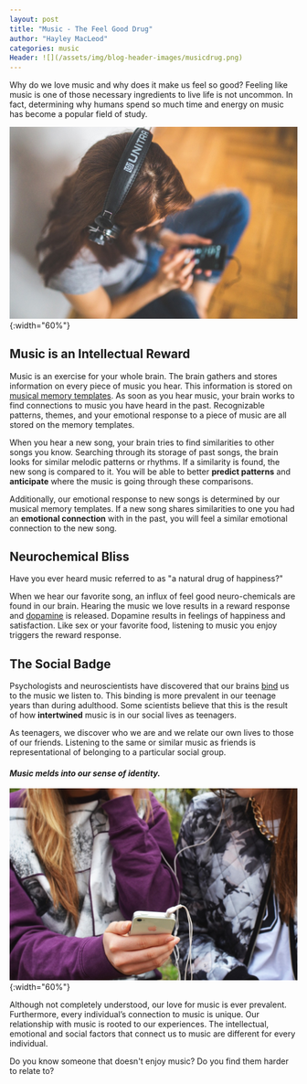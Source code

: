 ```yaml
---
layout: post
title: "Music - The Feel Good Drug"
author: "Hayley MacLeod"
categories: music
Header: ![](/assets/img/blog-header-images/musicdrug.png)
---
```


Why do we love music and why does it make us feel so good? Feeling like music is one of those necessary ingredients to live life is not uncommon. In fact, determining why humans spend so much time and energy on music has become a popular field of study.

![](/assets/img/2016-05-25/headphones.jpg){:width="60%"}

## Music is an Intellectual Reward

Music is an exercise for your whole brain. The brain gathers and stores information on every piece of music you hear. This information is stored on [musical memory templates](http://phenomena.nationalgeographic.com/2013/04/11/why-does-music-feel-so-good/). As soon as you hear music, your brain works to find connections to music you have heard in the past. Recognizable patterns, themes, and your emotional response to a piece of music are all stored on the memory templates.

When you hear a new song, your brain tries to find similarities to other songs you know. Searching through its storage of past songs, the brain looks for similar melodic patterns or rhythms. If a similarity is found, the new song is compared to it. You will be able to better __predict patterns__ and __anticipate__ where the music is going through these comparisons.  

Additionally, our emotional response to new songs is determined by our musical memory templates. If a new song shares similarities to one you had an __emotional connection__ with in the past, you will feel a similar emotional connection to the new song.

## Neurochemical Bliss

Have you ever heard music referred to as "a natural drug of happiness?"

When we hear our favorite song, an influx of feel good neuro-chemicals are found in our brain. Hearing the music we love results in a reward response and [dopamine](http://news.discovery.com/human/psychology/music-dopamine-happiness-brain-110110.htm) is released. Dopamine results in feelings of happiness and satisfaction. Like sex or your favorite food, listening to music you enjoy triggers the reward response.

## The Social Badge

Psychologists and neuroscientists have discovered that our brains [bind](http://www.slate.com/articles/health_and_science/science/2014/08/musical_nostalgia_the_psychology_and_neuroscience_for_song_preference_and.html) us to the music we listen to. This binding is more prevalent in our teenage years than during adulthood. Some scientists believe that this is the result of how __intertwined__ music is in our social lives as teenagers.

As teenagers, we discover who we are and we relate our own lives to those of our friends. Listening to the same or similar music as friends is representational of belonging to a particular social group.

#### *Music melds into our sense of identity.*

![](/assets/img/2016-05-25/friends.jpg){:width="60%"}

Although not completely understood, our love for music is ever prevalent. Furthermore, every individual’s connection to music is unique. Our relationship with music is rooted to our experiences. The intellectual, emotional and social factors that connect us to music are different for every individual.

Do you know someone that doesn't enjoy music? Do you find them harder to relate to?
